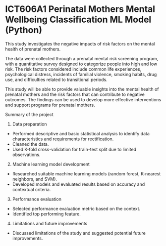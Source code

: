 # ICT606A1 Perinatal Mothers Mental Wellbeing Classification ML Model (Python)

This study investigates the negative impacts of risk factors on the mental health of prenatal mothers.

The data were collected through a prenatal mental risk screening program, with a quantitative survey designed to categorize people into high and low risk. The risk factors considered include common life experiences, psychological distress, incidents of familial violence, smoking habits, drug use, and difficulties related to transitional periods.

This study will be able to provide valuable insights into the mental health of prenatal mothers and the risk factors that can contribute to negative outcomes. The findings can be used to develop more effective interventions and support programs for prenatal mothers.

Summary of the project

1. Data preparation
- Performed descriptive and basic statistical analysis to identify data characteristics and requirements for rectification.
- Cleaned the data.
- Used K-fold cross-validation for train-test split due to limited observations.

2. Machine learning model development
- Researched suitable machine learning models (random forest, K-nearest neighbors, and SVM).
- Developed models and evaluated results based on accuracy and contextual criteria.

3. Performance evaluation
- Selected performance evaluation metric based on the context.
- Identified top performing feature.

4. Limitations and future improvements
- Discussed limitations of the study and suggested potential future improvements.
